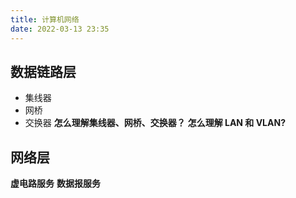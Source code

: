 ```yaml
---
title: 计算机网络
date: 2022-03-13 23:35
---
```

## 数据链路层
- 集线器
- 网桥
- 交换器
**怎么理解集线器、网桥、交换器？**
**怎么理解 LAN 和 VLAN?**

## 网络层
**虚电路服务**
**数据报服务**
